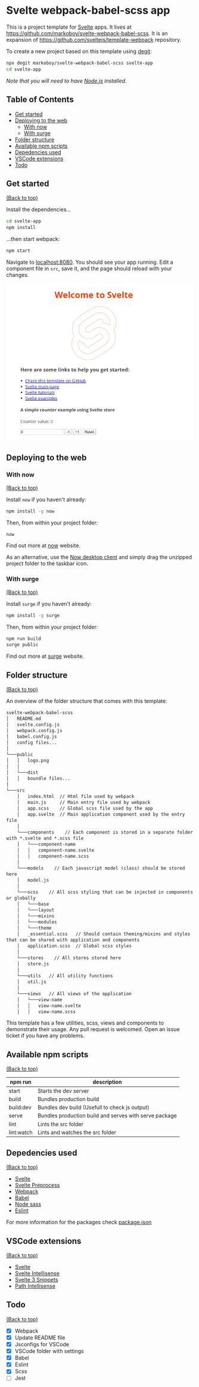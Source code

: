 # Svelte webpack-babel-scss app

This is a project template for [Svelte](https://svelte.dev) apps. It lives at https://github.com/markoboy/svelte-webpack-babel-scss. It is an expansion of https://github.com/sveltejs/template-webpack repository.

To create a new project based on this template using [degit](https://github.com/Rich-Harris/degit):

```bash
npx degit markoboy/svelte-webpack-babel-scss svelte-app
cd svelte-app
```

_Note that you will need to have [Node.js](https://nodejs.org) installed._

## Table of Contents

- [Get started](#get-started)
- [Deploying to the web](#deploying-to-the-web)
  - [With now](#with-now)
  - [With surge](#with-surge)
- [Folder structure](#folder-structure)
- [Available npm scripts](#available-npm-scripts)
- [Depedencies used](#depedencies-used)
- [VSCode extensions](#vscode-extensions)
- [Todo](#todo)

## Get started

[(Back to top)](#table-of-contents)

Install the dependencies...

```bash
cd svelte-app
npm install
```

...then start webpack:

```bash
npm start
```

Navigate to [localhost:8080](http://localhost:8080). You should see your app running. Edit a component file in `src`, save it, and the page should reload with your changes.

![Application running](public/app.jpg)

## Deploying to the web

### With now

[(Back to top)](#table-of-contents)

Install `now` if you haven't already:

```bash
npm install -g now
```

Then, from within your project folder:

```bash
now
```

Find out more at [now](https://zeit.co/now) website.

As an alternative, use the [Now desktop client](https://zeit.co/download) and simply drag the unzipped project folder to the taskbar icon.

### With surge

[(Back to top)](#table-of-contents)

Install `surge` if you haven't already:

```bash
npm install -g surge
```

Then, from within your project folder:

```bash
npm run build
surge public
```

Find out more at [surge](https://surge.sh/) website.

## Folder structure

[(Back to top)](#table-of-contents)

An overview of the folder structure that comes with this template:

```
svelte-webpack-babel-scss
│   README.md
│   svelte.config.js
│   webpack.config.js
│   babel.config.js
│   config files...
│
└───public
│   │   logo.png
│   │
│   └───dist
│   │   boundle files...
│
└───src
    │   index.html  // Html file used by webpack
    │   main.js     // Main entry file used by webpack
    │   app.scss    // Global scss file used by the app
    │   app.svelte  // Main application component used by the entry file
    │
    └───components    // Each component is stored in a separate folder with *.svelte and *.scss file
    │   └───component-name
    │   │   component-name.svelte
    │   │   component-name.scss
    │
    └───models    // Each javascript model (class) should be stored here
    │   model.js
    │
    └───scss    // All scss styling that can be injected in components or globally
    │   └───base
    │   └───layout
    │   └───mixins
    │   └───modules
    │   └───theme
    │   _essential.scss   // Should contain theming/mixins and styles that can be shared with application and components
    │   application.scss  // Global scss styles
    │
    └───stores    // All stores stored here
    │   store.js
    │
    └───utils   // All utility functions
    │   util.js
    │
    └───views   // All views of the application
    │   └───view-name
    │   │   view-name.svelte
    │   │   view-name.scss
```

This template has a few utilities, scss, views and components to demonstrate their usage. Any pull request is welcomed. Open an issue ticket if you have any problems.

## Available npm scripts

[(Back to top)](#table-of-contents)

| npm run    | description                                            |
| ---------- | ------------------------------------------------------ |
| start      | Starts the dev server                                  |
| build      | Bundles production build                               |
| build:dev  | Bundles dev build (Usefull to check js output)         |
| serve      | Bundles production build and serves with serve package |
| lint       | Lints the src folder                                   |
| lint:watch | Lints and watches the src folder                       |

## Depedencies used

[(Back to top)](#table-of-contents)

- [Svelte](https://svelte.dev/)
- [Svelte Preprocess](https://github.com/kaisermann/svelte-preprocess)
- [Webpack](https://webpack.js.org/)
- [Babel](https://babeljs.io/)
- [Node sass](https://www.npmjs.com/package/node-sass)
- [Eslint](https://eslint.org/)

For more information for the packages check [package.json](package.json)

## VSCode extensions

[(Back to top)](#table-of-contents)

- [Svelte](https://marketplace.visualstudio.com/items?itemName=JamesBirtles.svelte-vscode)
- [Svelte Intellisense](https://marketplace.visualstudio.com/items?itemName=ardenivanov.svelte-intellisense)
- [Svelte 3 Snippets](https://marketplace.visualstudio.com/items?itemName=fivethree.vscode-svelte-snippets)
- [Path Intellisense](https://marketplace.visualstudio.com/items?itemName=christian-kohler.path-intellisense)

## Todo

[(Back to top)](#table-of-contents)

- [x] Webpack
- [x] Update README file
- [x] Jsconfigs for VSCode
- [x] VSCode folder with settings
- [x] Babel
- [x] Eslint
- [x] Scss
- [ ] Jest
